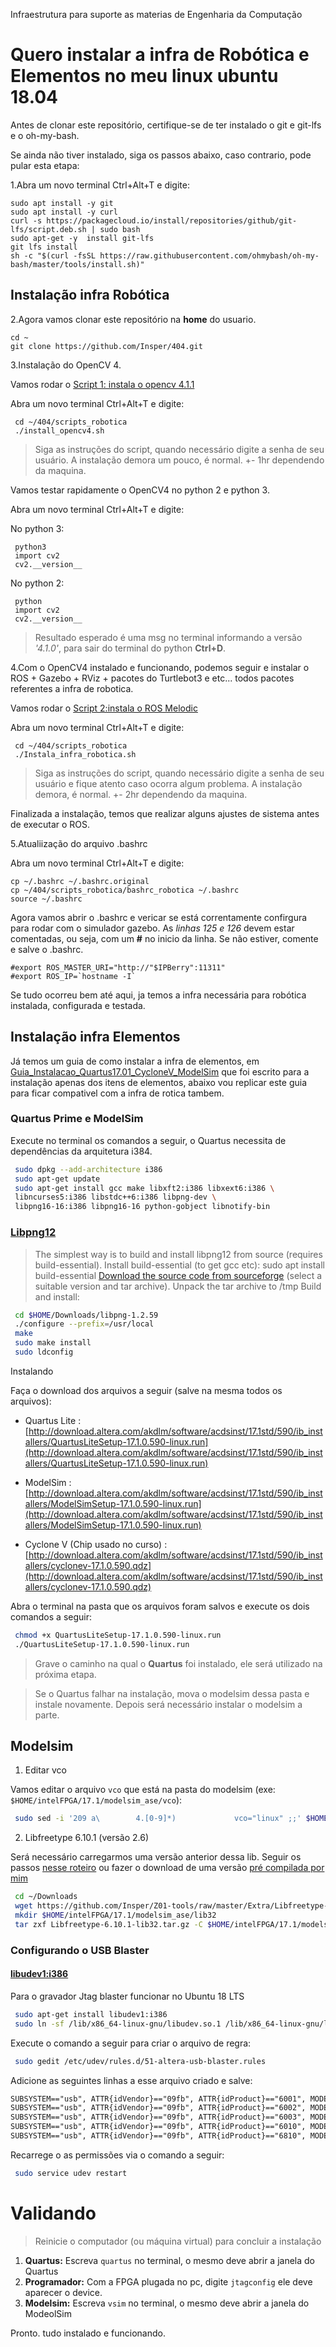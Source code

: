 
Infraestrutura para suporte as materias de Engenharia da Computação 

# Quero instalar a infra de Robótica e Elementos no meu linux ubuntu 18.04

Antes de clonar este repositório, certifique-se de ter instalado o git e git-lfs e o oh-my-bash. 

Se ainda não tiver instalado, siga os passos abaixo, caso contrario, pode pular esta etapa:

1.Abra um novo terminal Ctrl+Alt+T e digite:

    sudo apt install -y git 
    sudo apt install -y curl
    curl -s https://packagecloud.io/install/repositories/github/git-lfs/script.deb.sh | sudo bash
    sudo apt-get -y  install git-lfs
    git lfs install
    sh -c "$(curl -fsSL https://raw.githubusercontent.com/ohmybash/oh-my-bash/master/tools/install.sh)"

## Instalação infra Robótica

2.Agora vamos clonar este repositório na **home** do usuario.
  
    cd ~
    git clone https://github.com/Insper/404.git

3.Instalação do OpenCV 4.

Vamos rodar o [Script 1: instala o opencv 4.1.1](./scripts_robotica/install_opencv4.sh)

Abra um novo terminal Ctrl+Alt+T e digite:

     cd ~/404/scripts_robotica
     ./install_opencv4.sh

> Siga as instruções do script, quando necessário digite a senha de seu usuário.
> A instalação demora um pouco, é normal. +- 1hr dependendo da maquina.

Vamos testar rapidamente o OpenCV4 no python 2 e python 3.

Abra um novo terminal Ctrl+Alt+T e digite:

No python 3:

     python3
     import cv2
     cv2.__version__

No python 2:

     python
     import cv2
     cv2.__version__


> Resultado esperado é uma msg no terminal informando a versão *'4.1.0'*, para sair do terminal do python **Ctrl+D**.

4.Com o OpenCV4 instalado e funcionando, podemos seguir e instalar o ROS + Gazebo + RViz + pacotes do Turtlebot3 e etc... todos pacotes referentes a infra de robotica.

Vamos rodar o [Script 2:instala o ROS Melodic](./scripts_robotica/Instala_infra_robotica.sh)

Abra um novo terminal Ctrl+Alt+T e digite:

     cd ~/404/scripts_robotica
     ./Instala_infra_robotica.sh

> Siga as instruções do script, quando necessário digite a senha de seu usuário e fique atento caso ocorra algum problema.
> A instalação demora, é normal. +- 2hr dependendo da maquina.

Finalizada a instalação, temos que realizar alguns ajustes de sistema antes de executar o ROS. 

5.Atualiização do arquivo .bashrc

Abra um novo terminal Ctrl+Alt+T e digite:

    cp ~/.bashrc ~/.bashrc.original
    cp ~/404/scripts_robotica/bashrc_robotica ~/.bashrc
    source ~/.bashrc

Agora vamos abrir o .bashrc e vericar se está correntamente confirgura para rodar com o simulador gazebo. As *linhas 125 e 126* devem estar comentadas, ou seja, com um **#** no inicio da linha. Se não estiver, comente e salve o .bashrc.

    #export ROS_MASTER_URI="http://"$IPBerry":11311" 
    #export ROS_IP=`hostname -I`

Se tudo ocorreu bem até aqui, ja temos a infra necessária para robótica instalada, configurada e testada.


## Instalação infra Elementos

Já temos um guia de como instalar a infra de elementos, em [Guia_Instalacao_Quartus17.01_CycloneV_ModelSim](./elementos/Guia_Instalacao_Quartus17.01_CycloneV_ModelSim.md) que foi escrito para a instalação apenas dos itens de elementos, abaixo vou replicar este guia para ficar compativel com a infra de rotica tambem. 

### Quartus Prime e ModelSim

Execute no terminal os comandos a seguir, o Quartus necessita de dependências da arquitetura i384.

``` bash
 sudo dpkg --add-architecture i386
 sudo apt-get update
 sudo apt-get install gcc make libxft2:i386 libxext6:i386 \
 libncurses5:i386 libstdc++6:i386 libpng-dev \
 libpng16-16:i386 libpng16-16 python-gobject libnotify-bin 
```

### [Libpng12](http://www.bitsnbites.eu/installing-intelaltera-quartus-in-ubuntu-17-10/)

> The simplest way is to build and install libpng12 from source (requires build-essential).
>    Install build-essential (to get gcc etc): sudo apt install build-essential
>    [Download the source code from sourceforge](https://sourceforge.net/projects/libpng/files/libpng12/1.2.59/libpng-1.2.59.tar.xz/download) (select a suitable version and tar archive).
>    Unpack the tar archive to /tmp
>    Build and install:

```bash
 cd $HOME/Downloads/libpng-1.2.59
 ./configure --prefix=/usr/local
 make
 sudo make install
 sudo ldconfig
```
Instalando  

Faça o download dos arquivos a seguir (salve na mesma todos os arquivos):

- Quartus Lite : [http://download.altera.com/akdlm/software/acdsinst/17.1std/590/ib_installers/QuartusLiteSetup-17.1.0.590-linux.run](http://download.altera.com/akdlm/software/acdsinst/17.1std/590/ib_installers/QuartusLiteSetup-17.1.0.590-linux.run)

-  ModelSim : [http://download.altera.com/akdlm/software/acdsinst/17.1std/590/ib_installers/ModelSimSetup-17.1.0.590-linux.run](http://download.altera.com/akdlm/software/acdsinst/17.1std/590/ib_installers/ModelSimSetup-17.1.0.590-linux.run)

-  Cyclone V (Chip usado no curso) : [http://download.altera.com/akdlm/software/acdsinst/17.1std/590/ib_installers/cyclonev-17.1.0.590.qdz](http://download.altera.com/akdlm/software/acdsinst/17.1std/590/ib_installers/cyclonev-17.1.0.590.qdz)

Abra o terminal na pasta que os arquivos foram salvos e execute os dois comandos a seguir:

``` bash
 chmod +x QuartusLiteSetup-17.1.0.590-linux.run
 ./QuartusLiteSetup-17.1.0.590-linux.run
```

>  Grave o caminho na qual o **Quartus** foi instalado, ele será utilizado na próxima etapa.

> Se o Quartus falhar na instalação, mova o modelsim dessa pasta e instale novamente. Depois será necessário instalar o modelsim a parte.

## Modelsim

1. Editar vco

Vamos editar o arquivo `vco` que está na pasta do modelsim (exe: `$HOME/intelFPGA/17.1/modelsim_ase/vco`):

```bash
 sudo sed -i '209 a\        4.[0-9]*)             vco="linux" ;;' $HOME/intelFPGA/17.1/modelsim_ase/vco
```

2. Libfreetype 6.10.1 (versão 2.6)

Será necessário carregarmos uma versão anterior dessa lib. Seguir os passos [nesse roteiro](https://gist.github.com/PrieureDeSion/e2c0945cc78006b00d4206846bdb7657#stage-2) ou fazer o download de uma versão [pré compilada por mim](https://github.com/Insper/Z01-tools/raw/master/Extra/Libfreetype-6.10.1-lib32.tar.gz)

```bash
 cd ~/Downloads
 wget https://github.com/Insper/Z01-tools/raw/master/Extra/Libfreetype-6.10.1-lib32.tar.gz
 mkdir $HOME/intelFPGA/17.1/modelsim_ase/lib32
 tar zxf Libfreetype-6.10.1-lib32.tar.gz -C $HOME/intelFPGA/17.1/modelsim_ase/lib32
```

### Configurando o USB Blaster

#### [libudev1:i386](https://forums.intel.com/s/question/0D50P00003yySE5SAM/newbie-usb-blaster-on-ubuntu-linux-xenial-1604-wont-probe-chain?language=en_US)

Para o gravador Jtag blaster funcionar no Ubuntu 18 LTS

``` bash
 sudo apt-get install libudev1:i386
 sudo ln -sf /lib/x86_64-linux-gnu/libudev.so.1 /lib/x86_64-linux-gnu/libudev.so.0
```

Execute o comando a seguir para criar o arquivo de regra:

``` bash
 sudo gedit /etc/udev/rules.d/51-altera-usb-blaster.rules
```

Adicione as seguintes linhas a esse arquivo criado e salve:

```diff
SUBSYSTEM=="usb", ATTR{idVendor}=="09fb", ATTR{idProduct}=="6001", MODE="0666"
SUBSYSTEM=="usb", ATTR{idVendor}=="09fb", ATTR{idProduct}=="6002", MODE="0666"
SUBSYSTEM=="usb", ATTR{idVendor}=="09fb", ATTR{idProduct}=="6003", MODE="0666"
SUBSYSTEM=="usb", ATTR{idVendor}=="09fb", ATTR{idProduct}=="6010", MODE="0666"
SUBSYSTEM=="usb", ATTR{idVendor}=="09fb", ATTR{idProduct}=="6810", MODE="0666"
```

Recarrege o as permissões via o comando a seguir:

``` bash
 sudo service udev restart
```
# Validando 

>  Reinicie o computador (ou máquina virtual) para concluir a instalação

1. **Quartus:** Escreva `quartus` no terminal, o mesmo deve abrir a janela do Quartus
1. **Programador:** Com a FPGA plugada no pc, digite `jtagconfig` ele deve aparecer o device.
1. **Modelsim:** Escreva `vsim` no terminal, o mesmo deve abrir a janela do ModeolSim

Pronto. tudo instalado e funcionando. 

